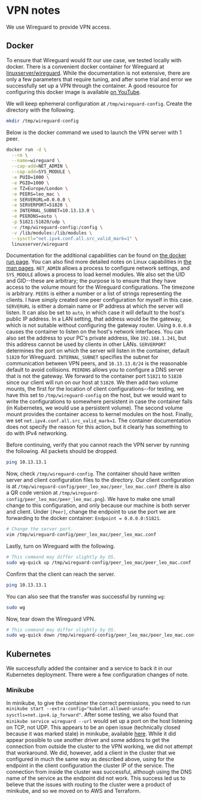 # VPN notes

We use Wireguard to provide VPN access.

## Docker

To ensure that Wireguard would fit our use case, we tested locally with docker.
There is a convenient docker container for Wireguard at [linuxserver/wireguard](https://hub.docker.com/r/linuxserver/wireguard).
While the documentation is not extensive, there are only a few parameters that
require tuning, and after some trial and error we successfully set up a VPN
through the container. A good resource for configuring this docker image is
available [on YouTube](https://www.youtube.com/watch?v=GZRTnP4lyuo).

We will keep ephemeral configuration at `/tmp/wireguard-config`. Create the
directory with the following.

```bash
mkdir /tmp/wireguard-config
```

Below is the docker command we used to launch the VPN server with 1 peer.

```bash
docker run -d \
  --rm \
  --name=wireguard \
  --cap-add=NET_ADMIN \
  --cap-add=SYS_MODULE \
  -e PUID=1000 \
  -e PGID=1000 \
  -e TZ=Europe/London \
  -e PEERS=leo_mac \
  -e SERVERURL=0.0.0.0 \
  -e SERVERPORT=51820 \
  -e INTERNAL_SUBNET=10.13.13.0 \
  -e PEERDNS=auto \
  -p 51821:51820/udp \
  -v /tmp/wireguard-config:/config \
  -v /lib/modules:/lib/modules \
  --sysctl="net.ipv4.conf.all.src_valid_mark=1" \
  linuxserver/wireguard
```

Documentation for the additional capabilities can be found on [the docker run page](https://docs.docker.com/engine/reference/run/#runtime-privilege-and-linux-capabilities).
You can also find more detailed notes on Linux capabilities in [the man pages](https://man7.org/linux/man-pages/man7/capabilities.7.html).
`NET_ADMIN` allows a process to configure network settings, and `SYS_MODULE`
allows a process to load kernel modules. We also set the UID and GID--these are
arbitrary; the purpose is to ensure that they have access to the volume mount
for the Wireguard configurations. The timezone is arbitrary. `PEERS` is either
a number or a list of strings representing the clients. I have simply created
one peer configuration for myself in this case. `SERVERURL` is either a domain
name or IP address at which the server will listen. It can also be set to
`auto`, in which case it will default to the host's public IP address. In a LAN
setting, that address would be the gateway, which is not suitable without
configuring the gateway router. Using `0.0.0.0` causes the container to listen
on the host's network interfaces. You can also set the address to your PC's
private address, like `192.168.1.241`, but this address cannot be used by
clients in other LANs. `SERVERPORT` determines the port on which the server
will listen in the container, default `51820` for Wireguard. `INTERNAL_SUBNET`
specifies the subnet for communication between VPN peers, and `10.13.13.0/24`
is the reasonable default to avoid collisions. `PEERDNS` allows you to
configure a DNS server that is not the gateway. We forward to the container
port `51821` to `51820` since our client will run on our host at `51820`. We
then add two volume mounts, the first for the location of client configurations--for
testing, we have this set to `/tmp/wireguard-config` on the host, but we would
want to write the configurations to somewhere persistent in case the container
fails (in Kubernetes, we would use a persistent volume). The second volume
mount provides the container access to kernel modules on the host. Finally, we
set `net.ipv4.conf.all.src_valid_mark=1`. The container documentation does not
specify the reason for this action, but it clearly has something to do with
IPv4 networking.

Before continuing, verify that you cannot reach the VPN server by running the
following. All packets should be dropped.

```bash
ping 10.13.13.1
```

Now, check `/tmp/wireguard-config`. The container should have written server
and client configuration files to the directory. Our client configuration is
at `/tmp/wireguard-config/peer_leo_mac/peer_leo_mac.conf` (there is also a QR
code version at `/tmp/wireguard-config/peer_leo_mac/peer_leo_mac.png`). We have
to make one small change to this configuration, and only because our machine is
both server and client. Under `[Peer]`, change the endpoint to use the port we
are forwarding to the docker container: `Endpoint = 0.0.0.0:51821`.

```bash
# Change the server port.
vim /tmp/wireguard-config/peer_leo_mac/peer_leo_mac.conf
```

Lastly, turn on Wireguard with the following.

```bash
# This command may differ slightly by OS.
sudo wg-quick up /tmp/wireguard-config/peer_leo_mac/peer_leo_mac.conf
```

Confirm that the client can reach the server.

```bash
ping 10.13.13.1
```

You can also see that the transfer was successful by running `wg`:

```bash
sudo wg
```

Now, tear down the Wireguard VPN.

```bash
# This command may differ slightly by OS.
sudo wg-quick down /tmp/wireguard-config/peer_leo_mac/peer_leo_mac.conf
```

## Kubernetes

We successfully added the container and a service to back it in our Kubernetes
deployment. There were a few configuration changes of note.

### Minikube

In minikube, to give the container the correct permissions, you need to run
`minikube start --extra-config="kubelet.allowed-unsafe-sysctls=net.ipv4.ip_forward"`.
After some testing, we also found that `minikube service wireguard --url` would
set up a port on the host listening on TCP, not UDP. This appears to be an open
issue (technically closed because it was marked stale) in minikube, available
[here](https://github.com/kubernetes/minikube/issues/12362). While it did
appear possible to use another driver and some addons to get the connection
from outside the cluster to the VPN working, we did not attempt that
workaround. We did, however, add a client in the cluster that we configured in
much the same way as described above, using for the endpoint in the client
configuration the cluster IP of the service. The connection from inside the
cluster was successful, although using the DNS name of the service as the
endpoint did not work. This success led us to believe that the issues with
routing to the cluster were a product of minikube, and so we moved on to AWS
and Terraform.
